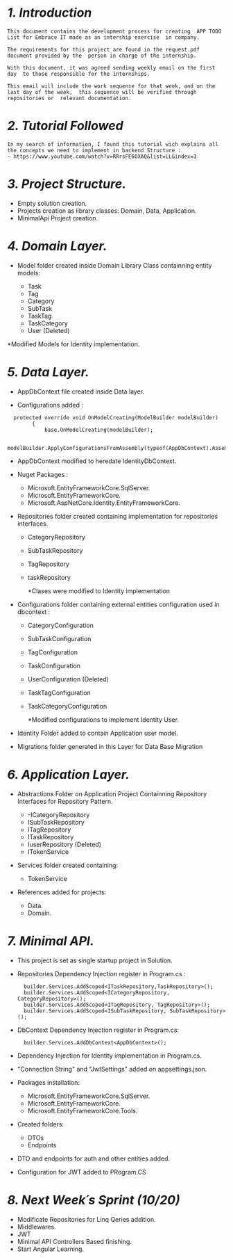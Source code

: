 # ***1. Introduction***

	This document contains the development process for creating  APP TODO List for Embrace IT made as an intership exercise  in company.

	The requirements for this project are found in the request.pdf document provided by the  person in charge of the internship.

	With this document, it was agreed sending weekly email on the first day  to those responsible for the internships.

	This email will include the work sequence for that week, and on the last day of the week,  this sequence will be verified through repositories or  relevant documentation.

# ***2. Tutorial Followed***

	In my search of information, I found this tutorial wich explains all the concepts we need to implement in backend Structure : 
	- https://www.youtube.com/watch?v=RRrsFE6OXAQ&list=LL&index=3 
  
# ***3. Project Structure.***
  
  - Empty solution creation.
  - Projects creation as library classes:  Domain, Data, Application.
  - MinimalApi Project creation.

# ***4. Domain Layer.***

- Model folder created inside Domain Library Class containning entity models:
  
  - Task
  - Tag
  - Category
  - SubTask
  - TaskTag
  - TaskCategory
  - User (Deleted)

*Modified Models for Identity implementation.

# ***5. Data Layer.***

- AppDbContext file created inside Data layer.

- Configurations added :

```
  protected override void OnModelCreating(ModelBuilder modelBuilder)
        {
            base.OnModelCreating(modelBuilder);
            
            modelBuilder.ApplyConfigurationsFromAssembly(typeof(AppDbContext).Assembly);
```

- AppDbContext modified to heredate IdentityDbContext.

- Nuget Packages :
  - Microsoft.EntityFrameworkCore.SqlServer. 
  - Microsoft.EntityFrameworkCore.
  - Microsoft.AspNetCore.Identity.EntityFrameworkCore.

- Repositories folder created containing implementation for repositories interfaces.
  - CategoryRepository
  - SubTaskRepository
  - TagRepository
  - taskRepository

	*Clases were modified to Identity implementation

- Configurations folder containing external entities configuration used in dbcontext :

  - CategoryConfiguration
  - SubTaskConfiguration
  - TagConfiguration
  - TaskConfiguration
  - UserConfiguration (Deleted)
  - TaskTagConfiguration
  - TaskCategoryConfiguration

	*Modified configurations to implement Identity User.

- Identity Folder added to contain Application user model.

- Migrations folder generated in this Layer for Data Base Migration

# ***6. Application Layer.***
	
- Abstractions Folder on Application Project Containning Repository Interfaces for Repository Pattern.

  - -ICategoryRepository
  - ISubTaskRepository
  - ITagRepository
  - ITaskRepository
  - IuserRepository (Deleted)
  - ITokenService
 
- Services folder created containing:

  - TokenService

- References added for projects:
  
	- Data.
 	- Domain.
 
# ***7. Minimal API.***

- This project is set as single startup project in Solution.
    
- Repositories Dependency Injection register in Program.cs :

  ```
    builder.Services.AddScoped<ITaskRepository,TaskRepository>();
    builder.Services.AddScoped<ICategoryRepository, CategoryRepository>();
    builder.Services.AddScoped<ITagRepository, TagRepository>();
    builder.Services.AddScoped<ISubTaskRepository, SubTaskRepository>();
  ```

- DbContext Dependency Injection register in Program.cs:
	
  ```
    builder.Services.AddDbContext<AppDbContext>();   
  ```

- Dependency Injection for Identity implementation in Program.cs.
  
- "Connection String" and "JwtSettings" added on appsettings.json.

- Packages installation:

	- Microsoft.EntityFrameworkCore.SqlServer.
	- Microsoft.EntityFrameworkCore.
	- Microsoft.EntityFrameworkCore.Tools.

- Created folders:

	- DTOs
   	- Endpoints

- DTO and endpoints for auth and other entities added.

- Configuration for JWT added to PRogram.CS

# ***8. Next Week´s Sprint (10/20)***

- Modificate Repositories for Linq Qeries addition.
- Middlewares.
- JWT
- Minimal API Controllers Based finishing.
- Start Angular Learning. 	
	
